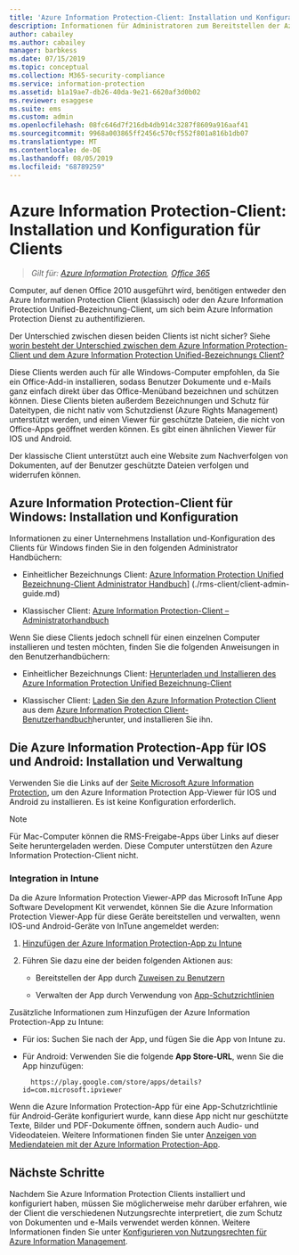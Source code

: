 ```yaml
---
title: 'Azure Information Protection-Client: Installation und Konfiguration'
description: Informationen für Administratoren zum Bereitstellen der Azure Information Protection Clients auf Windows-Computern und mobilen Geräten.
author: cabailey
ms.author: cabailey
manager: barbkess
ms.date: 07/15/2019
ms.topic: conceptual
ms.collection: M365-security-compliance
ms.service: information-protection
ms.assetid: b1a19ae7-db26-40da-9e21-6620af3d0b02
ms.reviewer: esaggese
ms.suite: ems
ms.custom: admin
ms.openlocfilehash: 08fc646d7f216db4db914c3287f8609a916aaf41
ms.sourcegitcommit: 9968a003865ff2456c570cf552f801a816b1db07
ms.translationtype: MT
ms.contentlocale: de-DE
ms.lasthandoff: 08/05/2019
ms.locfileid: "68789259"
---
```

# <a name="azure-information-protection-client-installation-and-configuration-for-clients"></a>Azure Information Protection-Client: Installation und Konfiguration für Clients

>*Gilt für: [Azure Information Protection](https://azure.microsoft.com/pricing/details/information-protection), [Office 365](https://download.microsoft.com/download/E/C/F/ECF42E71-4EC0-48FF-AA00-577AC14D5B5C/Azure_Information_Protection_licensing_datasheet_EN-US.pdf)*

Computer, auf denen Office 2010 ausgeführt wird, benötigen entweder den Azure Information Protection Client (klassisch) oder den Azure Information Protection Unified-Bezeichnung-Client, um sich beim Azure Information Protection Dienst zu authentifizieren.

Der Unterschied zwischen diesen beiden Clients ist nicht sicher?  Siehe [worin besteht der Unterschied zwischen dem Azure Information Protection-Client und dem Azure Information Protection Unified-Bezeichnungs Client?](faqs.md#whats-the-difference-between-azure-information-protection-and-microsoft-information-protection)

Diese Clients werden auch für alle Windows-Computer empfohlen, da Sie ein Office-Add-in installieren, sodass Benutzer Dokumente und e-Mails ganz einfach direkt über das Office-Menüband bezeichnen und schützen können. Diese Clients bieten außerdem Bezeichnungen und Schutz für Dateitypen, die nicht nativ vom Schutzdienst (Azure Rights Management) unterstützt werden, und einen Viewer für geschützte Dateien, die nicht von Office-Apps geöffnet werden können. Es gibt einen ähnlichen Viewer für IOS und Android.

Der klassische Client unterstützt auch eine Website zum Nachverfolgen von Dokumenten, auf der Benutzer geschützte Dateien verfolgen und widerrufen können.

## <a name="the-azure-information-protection-client-for-windows-installation-and-configuration"></a>Azure Information Protection-Client für Windows: Installation und Konfiguration

Informationen zu einer Unternehmens Installation und-Konfiguration des Clients für Windows finden Sie in den folgenden Administrator Handbüchern:

- Einheitlicher Bezeichnungs Client: [Azure Information Protection Unified Bezeichnung-Client Administrator Handbuch](./rms-client/clientv2-admin-guide.md)] (./rms-client/client-admin-guide.md)

- Klassischer Client: [Azure Information Protection-Client – Administratorhandbuch](./rms-client/client-admin-guide.md)

Wenn Sie diese Clients jedoch schnell für einen einzelnen Computer installieren und testen möchten, finden Sie die folgenden Anweisungen in den Benutzerhandbüchern:

- Einheitlicher Bezeichnungs Client: [Herunterladen und Installieren des Azure Information Protection Unified Bezeichnung-Client](./rms-client/install-unifiedlabelingclient-app.md)

- Klassischer Client: [Laden Sie den Azure Information Protection Client](./rms-client/install-client-app.md) aus dem [Azure Information Protection Client-Benutzerhandbuch](./rms-client/client-user-guide.md)herunter, und installieren Sie ihn.

## <a name="the-azure-information-protection-app-for-ios-and-android-installation-and-management"></a>Die Azure Information Protection-App für IOS und Android: Installation und Verwaltung

Verwenden Sie die Links auf der [Seite Microsoft Azure Information Protection](https://go.microsoft.com/fwlink/?LinkId=303970), um den Azure Information Protection App-Viewer für IOS und Android zu installieren. Es ist keine Konfiguration erforderlich.

> [!NOTE]
> Für Mac-Computer können die RMS-Freigabe-Apps über Links auf dieser Seite heruntergeladen werden. Diese Computer unterstützen den Azure Information Protection-Client nicht.

### <a name="integration-with-intune"></a>Integration in Intune

Da die Azure Information Protection Viewer-APP das Microsoft InTune App Software Development Kit verwendet, können Sie die Azure Information Protection Viewer-App für diese Geräte bereitstellen und verwalten, wenn IOS-und Android-Geräte von InTune angemeldet werden:

1. [Hinzufügen der Azure Information Protection-App zu Intune](/intune/apps-add) 

2. Führen Sie dazu eine der beiden folgenden Aktionen aus:
    
    - Bereitstellen der App durch [Zuweisen zu Benutzern](/intune/apps-deploy)
    
    - Verwalten der App durch Verwendung von [App-Schutzrichtlinien](/intune/app-protection-policies)

Zusätzliche Informationen zum Hinzufügen der Azure Information Protection-App zu Intune:

- Für ios: Suchen Sie nach der App, und fügen Sie die App von Intune zu.

- Für Android: Verwenden Sie die folgende **App Store-URL**, wenn Sie die App hinzufügen:
        
        https://play.google.com/store/apps/details?id=com.microsoft.ipviewer

Wenn die Azure Information Protection-App für eine App-Schutzrichtlinie für Android-Geräte konfiguriert wurde, kann diese App nicht nur geschützte Texte, Bilder und PDF-Dokumente öffnen, sondern auch Audio- und Videodateien. Weitere Informationen finden Sie unter [Anzeigen von Mediendateien mit der Azure Information Protection-App](/intune/end-user-mam-apps-android#view-media-files-with-the-azure-information-protection-app).

## <a name="next-steps"></a>Nächste Schritte

Nachdem Sie Azure Information Protection Clients installiert und konfiguriert haben, müssen Sie möglicherweise mehr darüber erfahren, wie der Client die verschiedenen Nutzungsrechte interpretiert, die zum Schutz von Dokumenten und e-Mails verwendet werden können. Weitere Informationen finden Sie unter [Konfigurieren von Nutzungsrechten für Azure Information Management](configure-usage-rights.md).
